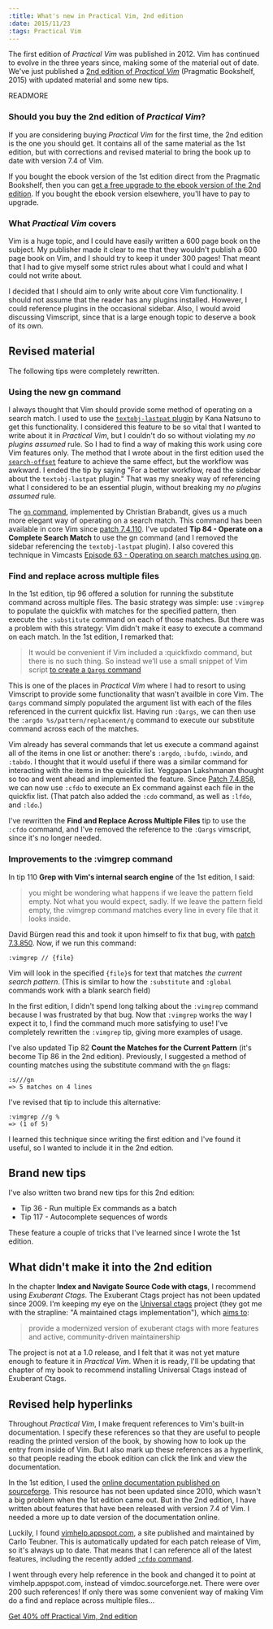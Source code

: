 ```yaml
--- 
:title: What's new in Practical Vim, 2nd edition
:date: 2015/11/23
:tags: Practical Vim
---
```


The first edition of *Practical Vim* was published in 2012.
Vim has continued to evolve in the three years since, making some of the material out of date.
We've just published a [2nd edition of *Practical Vim*][dnvim2] (Pragmatic Bookshelf, 2015) with updated material and some new tips.

[dnvim2]: https://pragprog.com/book/dnvim2/practical-vim-second-edition

READMORE

### Should you buy the 2nd edition of *Practical Vim*?

If you are considering buying *Practical Vim* for the first time, the 2nd edition is the one you should get.
It contains all of the same material as the 1st edition, but with corrections and revised material to bring the book up to date with version 7.4 of Vim.

If you bought the ebook version of the 1st edition direct from the Pragmatic Bookshelf, then you can [get a free upgrade to the ebook version of the 2nd edition][upgrade].
If you bought the ebook version elsewhere, you'll have to pay to upgrade.

### What *Practical Vim* covers

Vim is a huge topic, and I could have easily written a 600 page book on the subject.
My publisher made it clear to me that they wouldn't publish a 600 page book on Vim, and I should try to keep it under 300 pages!
That meant that I had to give myself some strict rules about what I could and what I could not write about.

I decided that I should aim to only write about core Vim functionality.
I should not assume that the reader has any plugins installed.
However, I could reference plugins in the occasional sidebar.
Also, I would avoid discussing Vimscript, since that is a large enough topic to deserve a book of its own.

## Revised material

The following tips were completely rewritten.

### Using the new gn command

I always thought that Vim should provide some method of operating on a search match.
I used to use the [`textobj-lastpat` plugin][lastpat] by Kana Natsuno to get this functionality.
I considered this feature to be so vital that I wanted to write about it in *Practical Vim*, but I couldn't do so without violating my *no plugins assumed* rule.
So I had to find a way of making this work using core Vim features only.
The method that I wrote about in the first edition used the [`search-offset`][offset] feature to achieve the same effect, but the workflow was awkward.
I ended the tip by saying "For a better workflow, read the sidebar about the `textobj-lastpat` plugin."
That was my sneaky way of referencing what I considered to be an essential plugin, without breaking my *no plugins assumed* rule.

The [`gn` command][gn], implemented by Christian Brabandt, gives us a much more elegant way of operating on a search match.
This command has been available in core Vim since [patch 7.4.110][110].
I've updated **Tip 84 - Operate on a Complete Search Match** to use the gn command
(and I removed the sidebar referencing the `textobj-lastpat` plugin).
I also covered this technique in Vimcasts [Episode 63 - Operating on search matches using gn](/e/63).

[lastpat]: https://github.com/kana/vim-textobj-lastpat
[offset]: http://vimhelp.appspot.com/pattern.txt.html#search-offset
[110]: https://github.com/vim/vim/commit/ba2d44f33863e115b1858ab572829f403ad21883
[gn]: http://vimhelp.appspot.com/visual.txt.html#gn

### Find and replace across multiple files

In the 1st edition, tip 96 offered a solution for running the substitute command across multiple files.
The basic strategy was simple: use `:vimgrep` to populate the quickfix with matches for the specified pattern, then execute the `:substitute` command on each of those matches.
But there was a problem with this strategy: Vim didn't make it easy to execute a command on each match.
In the 1st edition, I remarked that:

> It would be convenient if Vim included a :quickfixdo command, but there is no such thing. So instead we’ll use a small snippet of Vim script [to create a `Qargs` command][qargs]

This is one of the places in *Practical Vim* where I had to resort to using Vimscript to provide some functionality that wasn't availble in core Vim.
The `Qargs` command simply populated the argument list with each of the files referenced in the current quickfix list.
Having run `:Qargs`, we can then use the `:argdo %s/pattern/replacement/g` command to execute our substitute command across each of the matches.

Vim already has several commands that let us execute a command against all of the items in one list or another: there's `:argdo`, `:bufdo`, `:windo`, and `:tabdo`.
I thought that it would useful if there was a similar command for interacting with the items in the quickfix list.
Yeggapan Lakshmanan thought so too and went ahead and implemented the feature.
Since [Patch 7.4.858][858], we can now use `:cfdo` to execute an Ex command against each file in the quickfix list. (That patch also added the `:cdo` command, as well as `:lfdo`, and `:ldo`.)

I've rewritten the **Find and Replace Across Multiple Files** tip to use the `:cfdo` command, and I've removed the reference to the `:Qargs` vimscript, since it's no longer needed.

[858]: https://github.com/vim/vim/commit/aa23b379421aa214e6543b06c974594a25799b09
[qargs]: https://github.com/nelstrom/vim-qargs

### Improvements to the :vimgrep command

In tip 110 **Grep with Vim's internal search engine** of the 1st edition, I said: 

> you might be wondering what happens if we leave the pattern field empty. Not what you would expect, sadly. If we leave the pattern field empty, the :vimgrep command matches every line in every file that it looks inside.

David Bürgen read this and took it upon himself to fix that bug, with [patch 7.3.850][850].
Now, if we run this command:

    :vimgrep // {file}

Vim will look in the specified `{file}`s for text that matches *the current search pattern*.
(This is similar to how the `:substitute` and `:global` commands work with a blank search field)

In the first edition, I didn't spend long talking about the `:vimgrep` command because I was frustrated by that bug.
Now that `:vimgrep` works the way I expect it to, I find the command much more satisfying to use!
I've completely rewritten the `:vimgrep` tip, giving more examples of usage.

I've also updated Tip 82 **Count the Matches for the Current Pattern** (it's become Tip 86 in the 2nd edition). Previously, I suggested a method of counting matches using the substitute command with the `gn` flags:

    :s///gn
    => 5 matches on 4 lines

I've revised that tip to include this alternative:

    :vimgrep //g %
    => (1 of 5)

I learned this technique since writing the first edition and I've found it useful, so I wanted to include it in the 2nd edtion.

## Brand new tips

I've also written two brand new tips for this 2nd edition:

* Tip 36 - Run multiple Ex commands as a batch
* Tip 117 - Autocomplete sequences of words

These feature a couple of tricks that I've learned since I wrote the 1st edition.

## What didn't make it into the 2nd edition

In the chapter **Index and Navigate Source Code with ctags**, I recommend using *Exuberant Ctags*.
The Exuberant Ctags project has not been updated since 2009.
I'm keeping my eye on the [Universal ctags][ctags] project (they got me with the strapline: "A maintained ctags implementation"), which [aims to][intent]:

> provide a modernized version of exuberant ctags with more features and active, community-driven maintainership

The project is not at a 1.0 release, and I felt that it was not yet mature enough to feature it in *Practical Vim*.
When it is ready, I'll be updating that chapter of my book to recommend installing Universal Ctags instead of Exuberant Ctags.

[ctags]: https://github.com/universal-ctags/ctags
[intent]: https://github.com/universal-ctags/ctags/issues/446#issuecomment-122971751

## Revised help hyperlinks

Throughout *Practical Vim*, I make frequent references to Vim's built-in documentation.
I specify these references so that they are useful to people reading the printed version of the book, by showing how to look up the entry from inside of Vim.
But I also mark up these references as a hyperlink, so that people reading the ebook edition can click the link and view the documentation.

In the 1st edition, I used the [online documentation published on sourceforge][old-help].
This resource has not been updated since 2010, which wasn't a big problem when the 1st edition came out.
But in the 2nd edition, I have written about features that have been released with version 7.4 of Vim.
I needed a more up to date version of the documentation online.

Luckily, I found [vimhelp.appspot.com][new-help], a site published and maintained by Carlo Teubner.
This is automatically updated for each patch release of Vim, so it's always up to date.
That means that I can reference all of the latest features, including the recently added [`:cfdo` command][cfdo].

I went through every help reference in the book and changed it to point at vimhelp.appspot.com, instead of vimdoc.sourceforge.net.
There were over 200 such references!
If only there was some convenient way of making Vim do a find and replace across multiple files...

<a href="https://media.pragprog.com/newsletters/2015-11-23.html" class="button expand">Get 40% off Practical Vim, 2nd edition</a>

[850]: https://github.com/vim/vim/commit/60abe75379f8b7c2076856c5f12ce2e7650110f7
[upgrade]: http://vimcasts.org/blog/2015/11/upgrade-to-practical-vim-2nd-edition/

[new-help]: http://vimhelp.appspot.com/
[old-help]: http://vimdoc.sourceforge.net/htmldoc/index.html
[cfdo]: http://vimhelp.appspot.com/quickfix.txt.html#%3Acfdo

